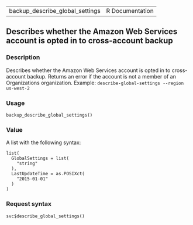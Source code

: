 <table style="width: 100%;">
<tbody>
<tr class="odd">
<td>backup_describe_global_settings</td>
<td style="text-align: right;">R Documentation</td>
</tr>
</tbody>
</table>

## Describes whether the Amazon Web Services account is opted in to cross-account backup

### Description

Describes whether the Amazon Web Services account is opted in to
cross-account backup. Returns an error if the account is not a member of
an Organizations organization. Example:
`⁠describe-global-settings --region us-west-2⁠`

### Usage

    backup_describe_global_settings()

### Value

A list with the following syntax:

    list(
      GlobalSettings = list(
        "string"
      ),
      LastUpdateTime = as.POSIXct(
        "2015-01-01"
      )
    )

### Request syntax

    svc$describe_global_settings()

